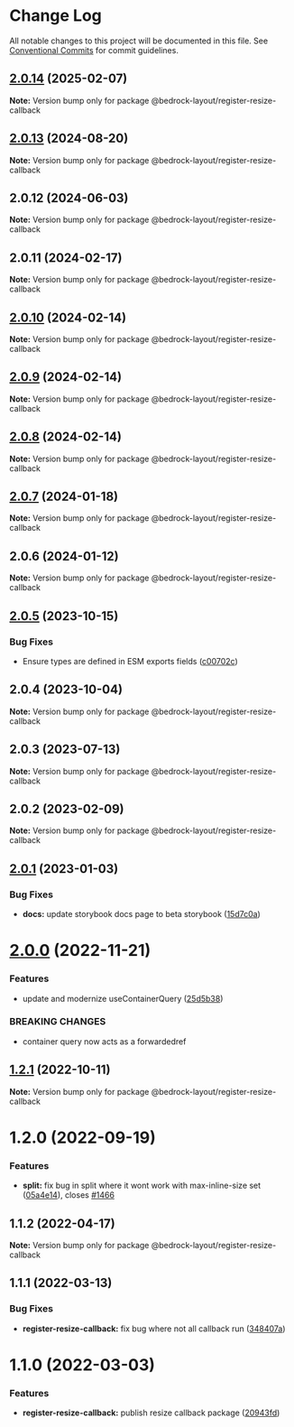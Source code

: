 # Change Log

All notable changes to this project will be documented in this file.
See [Conventional Commits](https://conventionalcommits.org) for commit guidelines.

## [2.0.14](https://github.com/Bedrock-Layouts/Bedrock/compare/@bedrock-layout/register-resize-callback@2.0.13...@bedrock-layout/register-resize-callback@2.0.14) (2025-02-07)

**Note:** Version bump only for package @bedrock-layout/register-resize-callback

## [2.0.13](https://github.com/Bedrock-Layouts/Bedrock/compare/@bedrock-layout/register-resize-callback@2.0.12...@bedrock-layout/register-resize-callback@2.0.13) (2024-08-20)

**Note:** Version bump only for package @bedrock-layout/register-resize-callback

## 2.0.12 (2024-06-03)

**Note:** Version bump only for package @bedrock-layout/register-resize-callback

## 2.0.11 (2024-02-17)

**Note:** Version bump only for package @bedrock-layout/register-resize-callback

## [2.0.10](https://github.com/Bedrock-Layouts/Bedrock/compare/@bedrock-layout/register-resize-callback@2.0.7...@bedrock-layout/register-resize-callback@2.0.10) (2024-02-14)

**Note:** Version bump only for package @bedrock-layout/register-resize-callback

## [2.0.9](https://github.com/Bedrock-Layouts/Bedrock/compare/@bedrock-layout/register-resize-callback@2.0.7...@bedrock-layout/register-resize-callback@2.0.9) (2024-02-14)

**Note:** Version bump only for package @bedrock-layout/register-resize-callback

## [2.0.8](https://github.com/Bedrock-Layouts/Bedrock/compare/@bedrock-layout/register-resize-callback@2.0.7...@bedrock-layout/register-resize-callback@2.0.8) (2024-02-14)

**Note:** Version bump only for package @bedrock-layout/register-resize-callback

## [2.0.7](https://github.com/Bedrock-Layouts/Bedrock/compare/@bedrock-layout/register-resize-callback@2.0.6...@bedrock-layout/register-resize-callback@2.0.7) (2024-01-18)

**Note:** Version bump only for package @bedrock-layout/register-resize-callback

## 2.0.6 (2024-01-12)

**Note:** Version bump only for package @bedrock-layout/register-resize-callback

## [2.0.5](https://github.com/Bedrock-Layouts/Bedrock/compare/@bedrock-layout/register-resize-callback@2.0.4...@bedrock-layout/register-resize-callback@2.0.5) (2023-10-15)

### Bug Fixes

- Ensure types are defined in ESM exports fields ([c00702c](https://github.com/Bedrock-Layouts/Bedrock/commit/c00702cb95717810d53f88d309336a1d39512fc8))

## 2.0.4 (2023-10-04)

**Note:** Version bump only for package @bedrock-layout/register-resize-callback

## 2.0.3 (2023-07-13)

**Note:** Version bump only for package @bedrock-layout/register-resize-callback

## 2.0.2 (2023-02-09)

**Note:** Version bump only for package @bedrock-layout/register-resize-callback

## [2.0.1](https://github.com/Bedrock-Layouts/Bedrock/compare/@bedrock-layout/register-resize-callback@1.2.1...@bedrock-layout/register-resize-callback@2.0.1) (2023-01-03)

### Bug Fixes

- **docs:** update storybook docs page to beta storybook ([15d7c0a](https://github.com/Bedrock-Layouts/Bedrock/commit/15d7c0abd7ffc1f451f1fc3c5e151cc9004b5c9d))

# [2.0.0](https://github.com/Bedrock-Layouts/Bedrock/compare/@bedrock-layout/register-resize-callback@1.2.1...@bedrock-layout/register-resize-callback@2.0.0) (2022-11-21)

### Features

- update and modernize useContainerQuery ([25d5b38](https://github.com/Bedrock-Layouts/Bedrock/commit/25d5b384b2008ede9ac92dd9200302a0e0926b87))

### BREAKING CHANGES

- container query now acts as a forwardedref

## [1.2.1](https://github.com/Bedrock-Layouts/Bedrock/compare/@bedrock-layout/register-resize-callback@1.2.0...@bedrock-layout/register-resize-callback@1.2.1) (2022-10-11)

**Note:** Version bump only for package @bedrock-layout/register-resize-callback

# 1.2.0 (2022-09-19)

### Features

- **split:** fix bug in split where it wont work with max-inline-size set ([05a4e14](https://github.com/Bedrock-Layouts/Bedrock/commit/05a4e1498fda813a361b54c2a71735d2673f1109)), closes [#1466](https://github.com/Bedrock-Layouts/Bedrock/issues/1466)

## 1.1.2 (2022-04-17)

**Note:** Version bump only for package @bedrock-layout/register-resize-callback

## 1.1.1 (2022-03-13)

### Bug Fixes

- **register-resize-callback:** fix bug where not all callback run ([348407a](https://github.com/Bedrock-Layouts/Bedrock/commit/348407abc3e46be62aace224585ef898de87c8b7))

# 1.1.0 (2022-03-03)

### Features

- **register-resize-callback:** publish resize callback package ([20943fd](https://github.com/Bedrock-Layouts/Bedrock/commit/20943fde350628bbb4e721e95d2025db3d4a8c2b))
